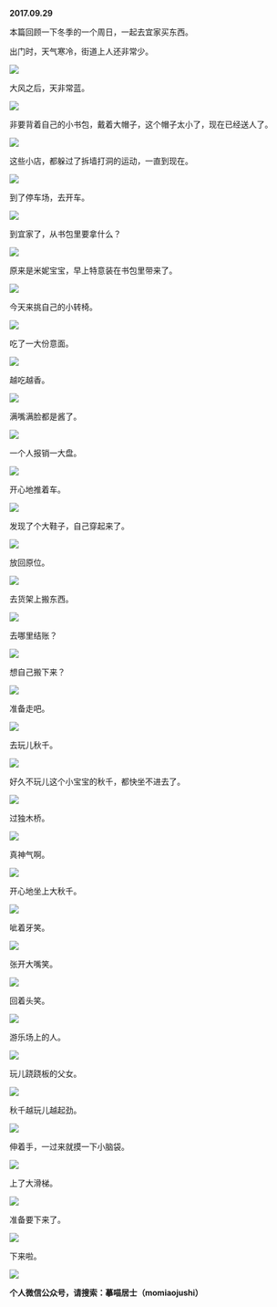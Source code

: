 
          
**2017.09.29**

本篇回顾一下冬季的一个周日，一起去宜家买东西。

出门时，天气寒冷，街道上人还非常少。


![](https://mmbiz.qlogo.cn/mmbiz_jpg/uDI3FLln00ZFVA3aHCOICiar8U6rU8yZwmQ48MEDBicuglrOWoyMXkQ0AfYfTs1qYRY8V71TlG9uYtwUOVFEnDBQ/0?wx_fmt=jpeg)


大风之后，天非常蓝。


![](https://mmbiz.qlogo.cn/mmbiz_jpg/uDI3FLln00ZFVA3aHCOICiar8U6rU8yZwVHw4LSpCia1H7IQVFmnIEiatONYaXJiaDwFvRWldXSgY7XvtBNxLxwkMw/0?wx_fmt=jpeg)


非要背着自己的小书包，戴着大帽子，这个帽子太小了，现在已经送人了。


![](https://mmbiz.qlogo.cn/mmbiz_jpg/uDI3FLln00ZFVA3aHCOICiar8U6rU8yZwrhibHvcIib74ial5MphyicicHlibXQTAhteFKVU2dDXwmGIjPjwjGapm6omg/0?wx_fmt=jpeg)


这些小店，都躲过了拆墙打洞的运动，一直到现在。


![](https://mmbiz.qlogo.cn/mmbiz_jpg/uDI3FLln00ZFVA3aHCOICiar8U6rU8yZwoghweQBPcfKrrh165QqoAAxVn3Rpxib4HclFHfU4eQRJJ95JE13cLWw/0?wx_fmt=jpeg)


到了停车场，去开车。


![](https://mmbiz.qlogo.cn/mmbiz_jpg/uDI3FLln00ZFVA3aHCOICiar8U6rU8yZwE64LnRchtnzqne0CnwyH9blePPZadbmZXWt8jxSV0sP8lXgEM8tApw/0?wx_fmt=jpeg)


到宜家了，从书包里要拿什么？


![](https://mmbiz.qlogo.cn/mmbiz_jpg/uDI3FLln00ZFVA3aHCOICiar8U6rU8yZwGqP4GUnQD7X28xr9R1lQSicGLbpdXG6OguHs1M8fgrkSuAfrNDrbb6g/0?wx_fmt=jpeg)


原来是米妮宝宝，早上特意装在书包里带来了。


![](https://mmbiz.qlogo.cn/mmbiz_jpg/uDI3FLln00ZFVA3aHCOICiar8U6rU8yZwAmkWDRh8aHmedicxjVLBIicl2XTxumhQ8TuNSfFXRk3r9Zq60hBDgdQg/0?wx_fmt=jpeg)


今天来挑自己的小转椅。


![](https://mmbiz.qlogo.cn/mmbiz_jpg/uDI3FLln00ZFVA3aHCOICiar8U6rU8yZweLYBibkM2htaZD9WjF4HrRBPAAKCxXy4nGXZQGcticqBESvO4V6nicFRQ/0?wx_fmt=jpeg)


吃了一大份意面。


![](https://mmbiz.qlogo.cn/mmbiz_jpg/uDI3FLln00ZFVA3aHCOICiar8U6rU8yZw1pyuohlV9jQVICqXqvSfbvM5g8nx8KmFHpBrvxneyb2Qul5Ho7bnvg/0?wx_fmt=jpeg)


越吃越香。


![](https://mmbiz.qlogo.cn/mmbiz_jpg/uDI3FLln00ZFVA3aHCOICiar8U6rU8yZwx0jusfVcfNeaqtq1QrFwePH22CMt5wsr7LaJHicCzRakFpMSZtHGWkw/0?wx_fmt=jpeg)


满嘴满脸都是酱了。


![](https://mmbiz.qlogo.cn/mmbiz_jpg/uDI3FLln00ZFVA3aHCOICiar8U6rU8yZwT2yiatsSTAPDspcyjXSTZgS5JxfNhcJ9BGy0VVl8ZzPaSz3yxzuJm3Q/0?wx_fmt=jpeg)


一个人报销一大盘。


![](https://mmbiz.qlogo.cn/mmbiz_jpg/uDI3FLln00ZFVA3aHCOICiar8U6rU8yZw0ueo20LGEx5zEOHLVRXSl5sMiaEXor2ia0ZJzrVWGc7bpus7zibnsuYuA/0?wx_fmt=jpeg)


开心地推着车。


![](https://mmbiz.qlogo.cn/mmbiz_jpg/uDI3FLln00ZFVA3aHCOICiar8U6rU8yZw1yw4ibyuYCjocricibzogFm7PoiagR2TdDxh7UOH6zKjmSaViaw2roGag2A/0?wx_fmt=jpeg)


发现了个大鞋子，自己穿起来了。


![](https://mmbiz.qlogo.cn/mmbiz_jpg/uDI3FLln00ZFVA3aHCOICiar8U6rU8yZw4VLicibGcqzoq6Hujc32oHfiajy76k6dibFe0SnFCDPAOkOkibicqMQkKCpQ/0?wx_fmt=jpeg)


放回原位。


![](https://mmbiz.qlogo.cn/mmbiz_jpg/uDI3FLln00ZFVA3aHCOICiar8U6rU8yZwAvtUs2I0jtSttnVLRW6pu89PPE1T6X7m4UKmhPHwcANcVibyiaicyZl0Q/0?wx_fmt=jpeg)


去货架上搬东西。


![](https://mmbiz.qlogo.cn/mmbiz_jpg/uDI3FLln00ZFVA3aHCOICiar8U6rU8yZwpgUmSPlq9xW5a1pIyagIFmsUmvHf0A5cOTDjzM9Tu88WMSIic7ZNG4g/0?wx_fmt=jpeg)


去哪里结账？


![](https://mmbiz.qlogo.cn/mmbiz_jpg/uDI3FLln00ZFVA3aHCOICiar8U6rU8yZw7pyJlpib09rz7HON16uDOw13VickdgJaQr0DZH4WItOO8c5dZiaX4ibia7g/0?wx_fmt=jpeg)


想自己搬下来？


![](https://mmbiz.qlogo.cn/mmbiz_jpg/uDI3FLln00ZFVA3aHCOICiar8U6rU8yZw6tNBjmUwRJaKz2Pd2lVn6ibT5BibbKoS3rCQRib9qBCPAEBhEyYQZ7U0Q/0?wx_fmt=jpeg)


准备走吧。


![](https://mmbiz.qlogo.cn/mmbiz_jpg/uDI3FLln00ZFVA3aHCOICiar8U6rU8yZwnVib5lkNwJWaeD6iaqDnUadtbtswsn15pVvh73GSFZSWyIqcXxTmGjLA/0?wx_fmt=jpeg)


去玩儿秋千。


![](https://mmbiz.qlogo.cn/mmbiz_jpg/uDI3FLln00ZFVA3aHCOICiar8U6rU8yZwsZmCjUrdgvtCeTtYC7sDoEo8BoTqxL4RlX9iatY6hr2ZicVY5F6Dr0Mw/0?wx_fmt=jpeg)


好久不玩儿这个小宝宝的秋千，都快坐不进去了。


![](https://mmbiz.qlogo.cn/mmbiz_jpg/uDI3FLln00ZFVA3aHCOICiar8U6rU8yZwQUU9MEyBTvOcK9B6PAXJibCRFwTIkQwD0cfiaLdNm5qOWU17dTZAv9PA/0?wx_fmt=jpeg)


过独木桥。


![](https://mmbiz.qlogo.cn/mmbiz_jpg/uDI3FLln00ZFVA3aHCOICiar8U6rU8yZwsewvGmGag3CaFohO1QP3ho5ZhHoorMqZDYn3uanvxcosOyaicTCqGuw/0?wx_fmt=jpeg)


真神气啊。


![](https://mmbiz.qlogo.cn/mmbiz_jpg/uDI3FLln00ZFVA3aHCOICiar8U6rU8yZwH2HZ6bpPcWHDJPKSv5jTno3P9nMNEvzR3lia36ibWNh3pIT0wOKDgFbg/0?wx_fmt=jpeg)


开心地坐上大秋千。


![](https://mmbiz.qlogo.cn/mmbiz_jpg/uDI3FLln00ZFVA3aHCOICiar8U6rU8yZwUCHppiaELBT3FuFSDKurPEAMJxImRNjVcGV2OWPE6U9tk7mZAYcnrQQ/0?wx_fmt=jpeg)


呲着牙笑。


![](https://mmbiz.qlogo.cn/mmbiz_jpg/uDI3FLln00ZFVA3aHCOICiar8U6rU8yZwic45C0qQumoVMQvh8A96R1KyQVajNTiblccltB5pJNR3GbnMrkun242A/0?wx_fmt=jpeg)


张开大嘴笑。


![](https://mmbiz.qlogo.cn/mmbiz_jpg/uDI3FLln00ZFVA3aHCOICiar8U6rU8yZwgJGY9v8c543l3rKN8nfFTX36Y6EibYbL2kiavr2YyPE4sdpDND8YgGjw/0?wx_fmt=jpeg)


回着头笑。


![](https://mmbiz.qlogo.cn/mmbiz_jpg/uDI3FLln00ZFVA3aHCOICiar8U6rU8yZw13lJY4gZ48gpyOibgb0BPTYFCyNDQXvHoAVumZqnO9n6JgnvJDCxO3A/0?wx_fmt=jpeg)


游乐场上的人。


![](https://mmbiz.qlogo.cn/mmbiz_jpg/uDI3FLln00ZFVA3aHCOICiar8U6rU8yZw51BY382IzYicf9KysEeeWQk5tDGnWyBYvic3J0uwgWk30ooXVib4fiaNibQ/0?wx_fmt=jpeg)


玩儿跷跷板的父女。


![](https://mmbiz.qlogo.cn/mmbiz_jpg/uDI3FLln00ZFVA3aHCOICiar8U6rU8yZwtPPozTlrj53MDQ2j0o9w7bD2vIgcxibgDQEBiaXJUUvqBXEibdXPUZKaA/0?wx_fmt=jpeg)


秋千越玩儿越起劲。


![](https://mmbiz.qlogo.cn/mmbiz_jpg/uDI3FLln00ZFVA3aHCOICiar8U6rU8yZwFgPxZiaNNHkia5pRal6SpXEodh56dkFibBIgDACjManS1Bib8ADh8fjEpA/0?wx_fmt=jpeg)


伸着手，一过来就摸一下小脑袋。


![](https://mmbiz.qlogo.cn/mmbiz_jpg/uDI3FLln00ZFVA3aHCOICiar8U6rU8yZwOsu5xHQnIdQ4Kibh3cJdPgyq3YZSZoW4ias1R2Ys7ibGyzx27GTYWiaebw/0?wx_fmt=jpeg)


上了大滑梯。


![](https://mmbiz.qlogo.cn/mmbiz_jpg/uDI3FLln00ZFVA3aHCOICiar8U6rU8yZw4DhXylh8lJdvI9rZsY4UCrFP16ahAmo1S9DItmDgXVVZL84w5PKQzg/0?wx_fmt=jpeg)


准备要下来了。


![](https://mmbiz.qlogo.cn/mmbiz_jpg/uDI3FLln00ZFVA3aHCOICiar8U6rU8yZwPfYCG42uowp9AJfNicUHjaa0ibWnbo2WLvkM6nAxCLeFKZUrtybhaz7w/0?wx_fmt=jpeg)


下来啦。


![](https://mmbiz.qlogo.cn/mmbiz_jpg/uDI3FLln00ZFVA3aHCOICiar8U6rU8yZwWEZibGhtz3wa9mwRRAGPqlh8O63knwW90U1VkR8xSicDQcFOY7Be6MyQ/0?wx_fmt=jpeg)



**个人微信公众号，请搜索：摹喵居士（momiaojushi）**

        